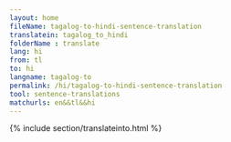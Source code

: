 ```yaml
---
layout: home
fileName: tagalog-to-hindi-sentence-translation
translatein: tagalog_to_hindi
folderName : translate
lang: hi
from: tl
to: hi
langname: tagalog-to
permalink: /hi/tagalog-to-hindi-sentence-translation
tool: sentence-translations
matchurls: en&&tl&&hi
---
```

{% include section/translateinto.html %}
